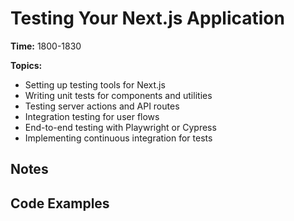 # Testing Your Next.js Application

**Time:** 1800-1830

**Topics:**

- Setting up testing tools for Next.js
- Writing unit tests for components and utilities
- Testing server actions and API routes
- Integration testing for user flows
- End-to-end testing with Playwright or Cypress
- Implementing continuous integration for tests

## Notes

## Code Examples
